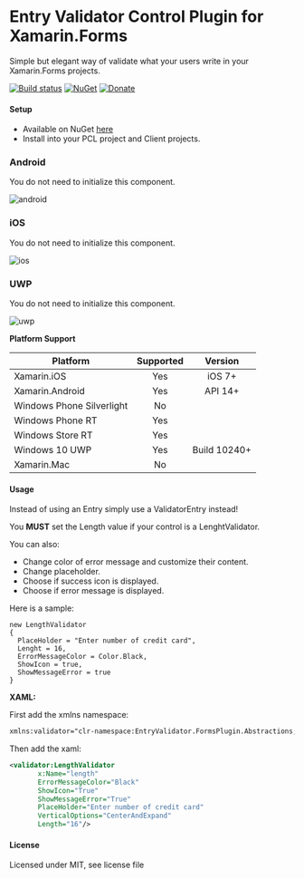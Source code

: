 # Entry Validator Control Plugin for Xamarin.Forms

Simple but elegant way of validate what your users write in your Xamarin.Forms projects. 

[![Build status](https://ci.appveyor.com/api/projects/status/nsvc82cq8gsxs3cy?svg=true)](https://ci.appveyor.com/project/wilsonvargas/entryvalidatorplugin) [![NuGet](https://img.shields.io/nuget/v/Plugins.Forms.EntryValidator.svg?label=NuGet)](https://www.nuget.org/packages/Plugins.Forms.EntryValidator/) [![Donate](https://img.shields.io/badge/Donate-PayPal-green.svg)](https://www.paypal.me/wilsondonations/5)

#### Setup
* Available on NuGet [here](https://www.nuget.org/packages/Plugins.Forms.EntryValidator/)
* Install into your PCL project and Client projects.

### Android
You do not need to initialize this component.

![android](https://raw.githubusercontent.com/wilsonvargas/EntryValidatorPlugin/master/images/Android.png)


### iOS
You do not need to initialize this component.


![ios](https://raw.githubusercontent.com/wilsonvargas/EntryValidatorPlugin/master/images/iOS.png)


### UWP
You do not need to initialize this component.

![uwp](https://raw.githubusercontent.com/wilsonvargas/EntryValidatorPlugin/master/images/UWP.png)


**Platform Support**

|Platform|Supported|Version|
| ------------------- | :-----------: | :------------------: |
|Xamarin.iOS|Yes|iOS 7+|
|Xamarin.Android|Yes|API 14+|
|Windows Phone Silverlight|No|
|Windows Phone RT|Yes|
|Windows Store RT|Yes|
|Windows 10 UWP|Yes|Build 10240+|
|Xamarin.Mac|No||

#### Usage
Instead of using an Entry simply use a ValidatorEntry instead!

You **MUST** set the Length value if your control is a LenghtValidator.

You can also:
* Change color of error message and customize their content.
* Change placeholder.
* Choose if success icon is displayed.
* Choose if error message is displayed.

Here is a sample:
```
new LengthValidator
{
  PlaceHolder = "Enter number of credit card",
  Lenght = 16,
  ErrorMessageColor = Color.Black,
  ShowIcon = true,
  ShowMessageError = true
}
```

**XAML:**

First add the xmlns namespace:
```xml
xmlns:validator="clr-namespace:EntryValidator.FormsPlugin.Abstractions;assembly=EntryValidator.FormsPlugin.Abstractions"
```

Then add the xaml:

```xml
<validator:LengthValidator 
       x:Name="length" 
       ErrorMessageColor="Black" 
       ShowIcon="True" 
       ShowMessageError="True"  
       PlaceHolder="Enter number of credit card" 
       VerticalOptions="CenterAndExpand" 
       Length="16"/>
```

#### License
Licensed under MIT, see license file
